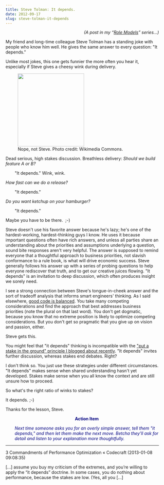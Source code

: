 ```yaml
---
title: Steve Tolman: It depends.
date: 2012-09-17
slug: steve-tolman-it-depends
---
```


<p style="text-align:right;"><em>(A post in my “<a href="../../../category/role-models/">Role Models</a>” series…)</em></p>
My friend and long-time colleague Steve Tolman has a standing joke with people who know him well. He gives the same answer to every question: "It depends."

Unlike most jokes, this one gets funnier the more often you hear it, especially if Steve gives a cheesy wink during delivery.

<figure><img class=" " title="cheesy wink" src="http://upload.wikimedia.org/wikipedia/commons/thumb/c/ce/Wink.JPG/218px-Wink.JPG" alt="" width="218" height="240" /><figcaption>Nope, not Steve. Photo credit: Wikimedia Commons.</figcaption></figure>

Dead serious, high stakes discussion. Breathless delivery: <em>Should we build feature A or B?</em>
<p style="padding-left:30px;">"It depends." Wink, wink.</p>
<em>How fast can we do a release?</em>
<p style="padding-left:30px;">"It depends."</p>
<em>Do you want ketchup on your hamburger?</em>
<p style="padding-left:30px;">"It depends."</p>
Maybe you have to be there.  ;-)

Steve doesn't use his favorite answer because he's lazy; he's one of the hardest-working, hardest-thinking guys I know. He uses it because important questions often have rich answers, and unless all parties share an understanding about the priorities and assumptions underlying a question, sound bite responses aren't very helpful. The answer is supposed to remind everyone that a thoughtful approach to business priorities, not slavish conformance to a rule book, is what will drive economic success. Steve generally follows his answer up with a series of probing questions to help everyone rediscover that truth, and to get our creative juices flowing. "It depends" is an invitation to deep discussion, which often produces insight we sorely need.

I see a strong connection between Steve's tongue-in-cheek answer and the sort of tradeoff analysis that informs smart engineers' thinking. As I said elsewhere, <a title="Good Code Is Balanced" href="good-code-is-balanced.md">good code is balanced</a>. You take many competing considerations and find the approach that best addresses business priorities (note the plural on that last word). You don't get dogmatic, because you know that no extreme position is likely to optimize competing considerations. But you don't get so pragmatic that you give up on vision and passion, either.

Steve gets this.

You might feel that "it depends" thinking is incompatible with the <a title="Don Kleinschnitz: Put a stake in the ground." href="don-kleinschnitz-stake.md">"put a stake in the ground" principle I blogged about recently</a>. "It depends" invites further discussion, whereas stakes end debates. Right?

I don't think so. You just use these strategies under different circumstances. "It depends" makes sense when shared understanding hasn't yet developed. Stakes make sense when you all know the context and are still unsure how to proceed.

So what's the right ratio of winks to stakes?

It depends. ;-)

Thanks for the lesson, Steve.
<p style="padding-left:30px;text-align:center;"><span style="color:#000080;"><strong>Action Item</strong></span></p>
<p style="padding-left:30px;"><span style="color:#000080;"><em>Next time someone asks you for an overly simple answer, tell them "it depends," and then let them make the next move. Betcha they'll ask for detail and listen to your explanation more thoughtfully.</em></span></p>

---

3 Commandments of Performance Optimization &laquo; Codecraft (2013-01-08 09:08:35)

[...] assume you buy my criticism of the extremes, and you’re willing to apply the “it depends” doctrine. In some cases, you do nothing about performance, because the stakes are low. (Yes, all you [...]





